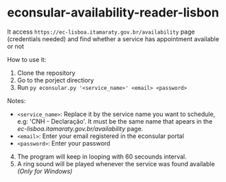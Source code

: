 # econsular-availability-reader-lisbon

It access `https://ec-lisboa.itamaraty.gov.br/availability` page (credentials needed) and find whether a service has appointment available or not

How to use it:
1. Clone the repository
2. Go to the porject directiory
3. Run `py econsular.py '<service_name>' <email> <password>`

Notes:
* `<service_name>`: Replace it by the service name you want to schedule, e.g: 'CNH - Declaração'. It must be the same name that apears in the <i>ec-lisboa.itamaraty.gov.br/availability</i> page.
* `<email>`: Enter your email registered in the econsular portal
* `<password>`: Enter your password

4. The program will keep in looping with 60 secounds interval.
5. A ring sound will be played whenever the service was found available <i>(Only for Windows)</i>
